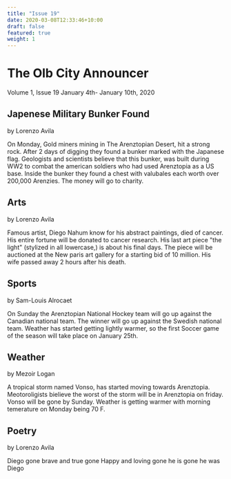 ```yaml
---
title: "Issue 19"
date: 2020-03-08T12:33:46+10:00
draft: false
featured: true
weight: 1
---
```


# The Olb City Announcer
Volume 1, Issue 19
January 4th- January 10th, 2020

## Japenese Military Bunker Found
by Lorenzo Avila

On Monday, Gold miners mining in The Arenztopian Desert, hit a strong rock. After 2 days of digging they found a bunker marked with the Japanese flag. Geologists and scientists believe that this bunker, was built during WW2 to combat the american soldiers who had used Arenztopia as a US base. Inside the bunker they found a chest with valubales each worth over 200,000 Arenzies. The money will go to charity.



## Arts
by Lorenzo Avila

Famous artist, Diego Nahum know for his abstract paintings, died of cancer. His entire fortune will be donated to cancer research. His last art piece "the light" (stylized in all lowercase,) is about his final days. The piece will be auctioned at the New paris art gallery for a starting bid of 10 million. His wife passed away 2 hours after his death.

## Sports
by Sam-Louis Alrocaet

On Sunday the Arenztopian National Hockey team will go up against the Canadian national team. The winner will go up against the Swedish national team. Weather has started getting lightly warmer, so the first Soccer game of the season will take place on January 25th.


## Weather
by Mezoir Logan 

A tropical storm named Vonso, has started moving towards Arenztopia. Meotoroligists bielieve the worst of the storm will be in Arenztopia on friday. Vonso will be gone by Sunday. Weather is getting warmer with morning temerature on Monday being 70 F.



## Poetry 
by Lorenzo Avila 

Diego 
gone
brave and true
gone
Happy and loving
gone
he is gone 
he was Diego








